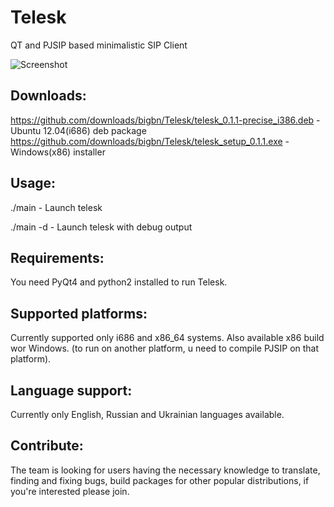 Telesk
======

QT and PJSIP based minimalistic SIP Client

![Screenshot](https://github.com/bigbn/Telesk/raw/master/screenshot.png)


Downloads:
-------------------
https://github.com/downloads/bigbn/Telesk/telesk_0.1.1-precise_i386.deb - Ubuntu 12.04(i686) deb package
https://github.com/downloads/bigbn/Telesk/telesk_setup_0.1.1.exe - Windows(x86) installer

Usage:
-------------------
 ./main     - Launch telesk
 
 ./main -d  - Launch telesk with debug output

Requirements:
-------------------
You need PyQt4 and python2 installed to run Telesk.

Supported platforms:
-------------------
Currently supported only i686 and x86_64 systems. Also available x86 build wor Windows. (to run on another platform, u need to compile PJSIP on that platform).

Language support:
-------------------
Currently only English, Russian and Ukrainian languages available.

Contribute:
-------------------
The team is looking for users having the necessary knowledge to translate, finding and fixing bugs, build packages for other popular distributions, if you're interested please join.
